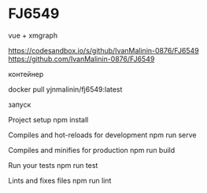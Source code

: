 # FJ6549
vue + xmgraph

https://codesandbox.io/s/github/IvanMalinin-0876/FJ6549
https://github.com/IvanMalinin-0876/FJ6549

контейнер

docker pull yjnmalinin/fj6549:latest

запуск


Project setup
npm install

Compiles and hot-reloads for development
npm run serve

Compiles and minifies for production
npm run build

Run your tests
npm run test

Lints and fixes files
npm run lint




